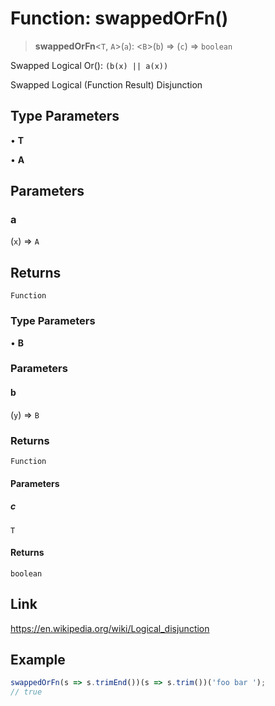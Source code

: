 # Function: swappedOrFn()

> **swappedOrFn**\<`T`, `A`\>(`a`): \<`B`\>(`b`) => (`c`) => `boolean`

Swapped Logical Or(): `(b(x) || a(x))`

Swapped Logical (Function Result) Disjunction

## Type Parameters

• **T**

• **A**

## Parameters

### a

(`x`) => `A`

## Returns

`Function`

### Type Parameters

• **B**

### Parameters

#### b

(`y`) => `B`

### Returns

`Function`

#### Parameters

##### c

`T`

#### Returns

`boolean`

## Link

https://en.wikipedia.org/wiki/Logical_disjunction

## Example

```ts
swappedOrFn(s => s.trimEnd())(s => s.trim())('foo bar ');
// true
```
